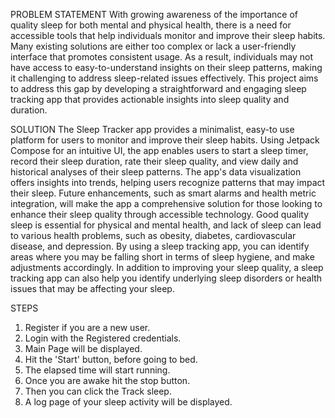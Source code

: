 PROBLEM STATEMENT 
   With growing awareness of the importance of quality 
sleep for both mental and physical health, there is a need for accessible 
tools that help individuals monitor and improve their sleep habits. Many 
existing solutions are either too complex or lack a user-friendly interface 
that promotes consistent usage. As a result, individuals may not have 
access to easy-to-understand insights on their sleep patterns, making it 
challenging to address sleep-related issues effectively. This project aims to 
address this gap by developing a straightforward and engaging sleep 
tracking app that provides actionable insights into sleep quality and 
duration. 
 
SOLUTION 
   The Sleep Tracker app provides a minimalist, easy-to
use platform for users to monitor and improve their sleep habits. Using 
Jetpack Compose for an intuitive UI, the app enables users to start a sleep 
timer, record their sleep duration, rate their sleep quality, and view daily 
and historical analyses of their sleep patterns. The app's data visualization 
offers insights into trends, helping users recognize patterns that may 
impact their sleep. Future enhancements, such as smart alarms and health 
metric integration, will make the app a comprehensive solution for those 
looking to enhance their sleep quality through accessible technology. 
Good quality sleep is essential for physical and mental health, and lack of 
sleep can lead to various health problems, such as obesity, diabetes, 
cardiovascular disease, and depression. By using a sleep tracking app, you 
can identify areas where you may be falling short in terms of sleep 
hygiene, and make adjustments accordingly. In addition to improving your 
sleep quality, a sleep tracking app can also help you identify underlying 
sleep disorders or health issues that may be affecting your sleep. 

STEPS
1. Register if you are a new user.
2. Login with the Registered credentials.
3. Main Page will be displayed.
4. Hit the 'Start' button, before going to bed.
5. The elapsed time will start running.
6. Once you are awake hit the stop button.
7. Then you can click the Track sleep.
8. A log page of your sleep activity will be displayed.